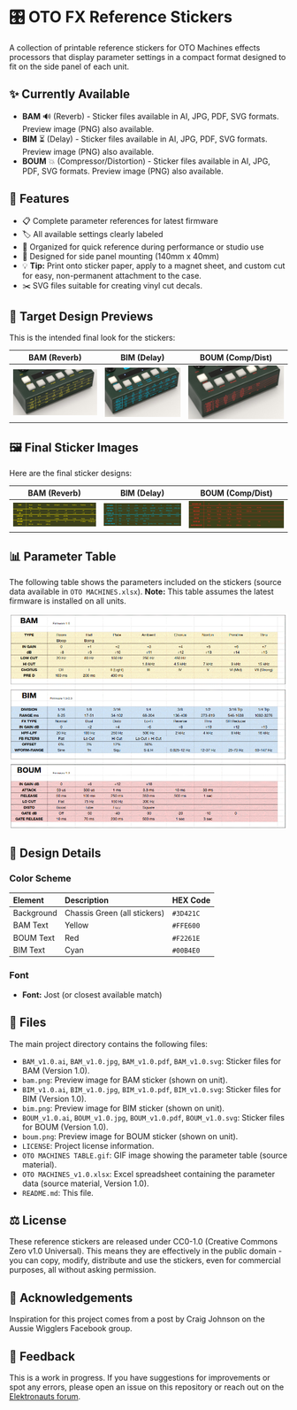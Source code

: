 # 🎛️ OTO FX Reference Stickers

A collection of printable reference stickers for OTO Machines effects processors that display parameter settings in a compact format designed to fit on the side panel of each unit.

## ✨ Currently Available

- **BAM** 🔊 (Reverb) - Sticker files available in AI, JPG, PDF, SVG formats. Preview image (PNG) also available.
- **BIM** ⏳ (Delay) - Sticker files available in AI, JPG, PDF, SVG formats. Preview image (PNG) also available.
- **BOUM** 💥 (Compressor/Distortion) - Sticker files available in AI, JPG, PDF, SVG formats. Preview image (PNG) also available.

## 🌟 Features

- 📋 Complete parameter references for latest firmware
- 🏷️ All available settings clearly labeled
- 🎹 Organized for quick reference during performance or studio use
- 📐 Designed for side panel mounting (140mm x 40mm)
- 💡 **Tip:** Print onto sticker paper, apply to a magnet sheet, and custom cut for easy, non-permanent attachment to the case.
- ✂️ SVG files suitable for creating vinyl cut decals.

## 🎯 Target Design Previews

This is the intended final look for the stickers:

| BAM (Reverb) | BIM (Delay) | BOUM (Comp/Dist) |
| :----------: | :--------------: | :---------: |
| ![BAM Sticker Preview](bam.png) | ![BIM Sticker Preview](bim.png) | ![BOUM Sticker Preview](boum.png) |

## 🖼️ Final Sticker Images

Here are the final sticker designs:

| BAM (Reverb) | BIM (Delay) | BOUM (Comp/Dist) |
| :----------: | :---------: | :--------------: |
| ![BAM Sticker](BAM_v1.0.jpg) | ![BIM Sticker](BIM_v1.0.jpg) | ![BOUM Sticker](BOUM_v1.0.jpg) |

## 📊 Parameter Table

The following table shows the parameters included on the stickers (source data available in `OTO MACHINES.xlsx`). **Note:** This table assumes the latest firmware is installed on all units.

![OTO Machines Parameter Table](OTO%20MACHINES%20TABLE.gif)

## 🎨 Design Details

### Color Scheme

| Element    | Description                   | HEX Code  |
| :--------- | :---------------------------- | :-------- |
| Background | Chassis Green (all stickers) | `#3D421C` |
| BAM Text   | Yellow                        | `#FFE600` |
| BOUM Text  | Red                           | `#F2261E` |
| BIM Text   | Cyan                          | `#00B4E0` |

### Font

- **Font:** Jost (or closest available match)

## 📁 Files

The main project directory contains the following files:

- `BAM_v1.0.ai`, `BAM_v1.0.jpg`, `BAM_v1.0.pdf`, `BAM_v1.0.svg`: Sticker files for BAM (Version 1.0).
- `bam.png`: Preview image for BAM sticker (shown on unit).
- `BIM_v1.0.ai`, `BIM_v1.0.jpg`, `BIM_v1.0.pdf`, `BIM_v1.0.svg`: Sticker files for BIM (Version 1.0).
- `bim.png`: Preview image for BIM sticker (shown on unit).
- `BOUM_v1.0.ai`, `BOUM_v1.0.jpg`, `BOUM_v1.0.pdf`, `BOUM_v1.0.svg`: Sticker files for BOUM (Version 1.0).
- `boum.png`: Preview image for BOUM sticker (shown on unit).
- `LICENSE`: Project license information.
- `OTO MACHINES TABLE.gif`: GIF image showing the parameter table (source material).
- `OTO MACHINES_v1.0.xlsx`: Excel spreadsheet containing the parameter data (source material, Version 1.0).
- `README.md`: This file.

## ⚖️ License

These reference stickers are released under CC0-1.0 (Creative Commons Zero v1.0 Universal). This means they are effectively in the public domain - you can copy, modify, distribute and use the stickers, even for commercial purposes, all without asking permission.

## 🙏 Acknowledgements

Inspiration for this project comes from a post by Craig Johnson on the Aussie Wigglers Facebook group.

## 💬 Feedback

This is a work in progress. If you have suggestions for improvements or spot any errors, please open an issue on this repository or reach out on the [Elektronauts forum](https://www.elektronauts.com/t/oto-machines-fx-bim-bam-boum/837/1066).
